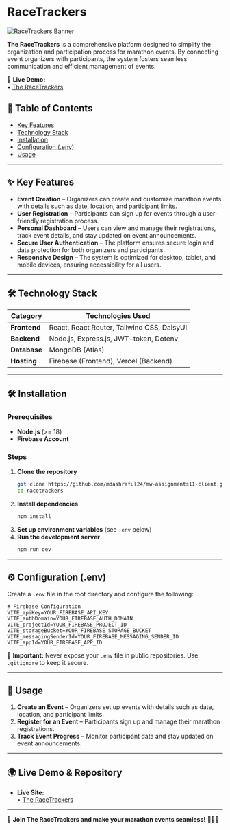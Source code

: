 # RaceTrackers

![RaceTrackers Banner](https://i.ibb.co.com/rWhHRQL/Screenshot-30.png)

**The RaceTrackers** is a comprehensive platform designed to simplify the organization and participation process for marathon events. By connecting event organizers with participants, the system fosters seamless communication and efficient management of events.

🚀 **Live Demo:**  
• [The RaceTrackers](https://marathonproject-2a4f2.web.app/)  

## 📖 Table of Contents

- [Key Features](#key-features)
- [Technology Stack](#technology-stack)
- [Installation](#installation)
- [Configuration (.env)](#configuration-env)
- [Usage](#usage)

---

## ✨ Key Features

- **Event Creation** – Organizers can create and customize marathon events with details such as date, location, and participant limits.
- **User Registration** – Participants can sign up for events through a user-friendly registration process.
- **Personal Dashboard** – Users can view and manage their registrations, track event details, and stay updated on event announcements.
- **Secure User Authentication** – The platform ensures secure login and data protection for both organizers and participants.
- **Responsive Design** – The system is optimized for desktop, tablet, and mobile devices, ensuring accessibility for all users.

---

## 🛠️ Technology Stack

| Category           | Technologies Used                                         |
| ------------------ | --------------------------------------------------------- |
| **Frontend**       | React, React Router, Tailwind CSS, DaisyUI               |
| **Backend**        | Node.js, Express.js, JWT-token, Dotenv                                  |
| **Database**       | MongoDB (Atlas)                                       |
| **Hosting**        | Firebase (Frontend), Vercel (Backend)                                         |

---

## 🛠 Installation

### Prerequisites

- **Node.js** (>= 18)
- **Firebase Account**

### Steps

1. **Clone the repository**
   ```sh
   git clone https://github.com/mdashraful24/mw-assignments11-client.git
   cd racetrackers
   ```
2. **Install dependencies**
   ```sh
   npm install
   ```
3. **Set up environment variables** (see `.env` below)
4. **Run the development server**
   ```sh
   npm run dev
   ```

---

## ⚙️ Configuration (.env)

Create a `.env` file in the root directory and configure the following:

```env
# Firebase Configuration
VITE_apiKey=YOUR_FIREBASE_API_KEY
VITE_authDomain=YOUR_FIREBASE_AUTH_DOMAIN
VITE_projectId=YOUR_FIREBASE_PROJECT_ID
VITE_storageBucket=YOUR_FIREBASE_STORAGE_BUCKET
VITE_messagingSenderId=YOUR_FIREBASE_MESSAGING_SENDER_ID
VITE_appId=YOUR_FIREBASE_APP_ID
```

🚨 **Important:** Never expose your `.env` file in public repositories. Use `.gitignore` to keep it secure.

---

## 🚀 Usage

1. **Create an Event** – Organizers set up events with details such as date, location, and participant limits.
2. **Register for an Event** – Participants sign up and manage their marathon registrations.
3. **Track Event Progress** – Monitor participant data and stay updated on event announcements.

---

## 🌍 Live Demo & Repository

- **Live Site:**  
  • [The RaceTrackers](https://your-live-site.com/)

---

🚀 **Join The RaceTrackers and make your marathon events seamless!** 🏃‍♂️🏁

